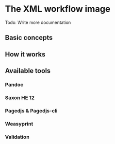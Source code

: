 # The XML workflow image

Todo: Write more documentation

## Basic concepts

## How it works

## Available tools

### Pandoc

### Saxon HE 12

### Pagedjs & Pagedjs-cli

### Weasyprint

### Validation
